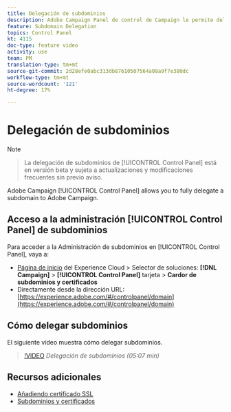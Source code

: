 ```yaml
---
title: Delegación de subdominios
description: Adobe Campaign Panel de control de Campaign le permite delegar completamente un subdominio a Adobe Campaign. Para realizar esto, siga los pasos a continuación.
feature: Subdomain Delegation
topics: Control Panel
kt: 4115
doc-type: feature video
activity: use
team: PM
translation-type: tm+mt
source-git-commit: 2d28efe0abc313db87610507564a08a9f7e380dc
workflow-type: tm+mt
source-wordcount: '121'
ht-degree: 17%

---
```



# Delegación de subdominios

>[!NOTE]

> La delegación de subdominios de [!UICONTROL Control Panel] está en versión beta y sujeta a
> actualizaciones y modificaciones frecuentes sin previo aviso.

Adobe Campaign [!UICONTROL Control Panel] allows you to fully delegate a subdomain to Adobe Campaign.

## Acceso a la administración [!UICONTROL Control Panel] de subdominios

Para acceder a la Administración de subdominios en [!UICONTROL Control Panel], vaya a:

* [Página de inicio](https://experience.adobe.com/#/home) del Experience Cloud > Selector de soluciones: **[!DNL Campaign]** > **[!UICONTROL Control Panel]** tarjeta > **Cardor de subdominios y certificados**
* Directamente desde la dirección URL: [https://experience.adobe.com/#/controlpanel/domain](https://experience.adobe.com/#/controlpanel/domain)

## Cómo delegar subdominios

El siguiente vídeo muestra cómo delegar subdominios.

>[!VIDEO](https://video.tv.adobe.com/v/31390?quality=12)
*Delegación de subdominios (05:07 min)*

## Recursos adicionales

* [Añadiendo certificado SSL](/help/acc/monitoring-campaign-classic/control-panel/adding-ssl-certificates.md)
* [Subdominios y certificados](https://docs.adobe.com/content/help/es-ES/control-panel/using/subdomains-and-certificates/renewing-subdomain-certificate.html)
